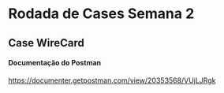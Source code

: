 
# Rodada de Cases Semana 2

## Case WireCard

#### Documentação do Postman

https://documenter.getpostman.com/view/20353568/VUjLJRgk


